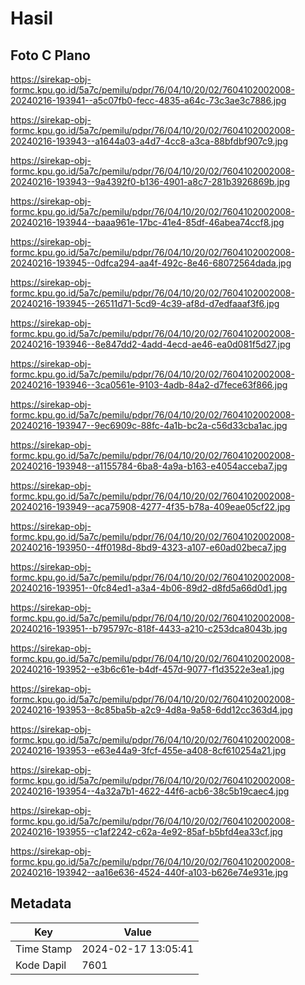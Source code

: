 # Hasil

## Foto C Plano

https://sirekap-obj-formc.kpu.go.id/5a7c/pemilu/pdpr/76/04/10/20/02/7604102002008-20240216-193941--a5c07fb0-fecc-4835-a64c-73c3ae3c7886.jpg

https://sirekap-obj-formc.kpu.go.id/5a7c/pemilu/pdpr/76/04/10/20/02/7604102002008-20240216-193943--a1644a03-a4d7-4cc8-a3ca-88bfdbf907c9.jpg

https://sirekap-obj-formc.kpu.go.id/5a7c/pemilu/pdpr/76/04/10/20/02/7604102002008-20240216-193943--9a4392f0-b136-4901-a8c7-281b3926869b.jpg

https://sirekap-obj-formc.kpu.go.id/5a7c/pemilu/pdpr/76/04/10/20/02/7604102002008-20240216-193944--baaa961e-17bc-41e4-85df-46abea74ccf8.jpg

https://sirekap-obj-formc.kpu.go.id/5a7c/pemilu/pdpr/76/04/10/20/02/7604102002008-20240216-193945--0dfca294-aa4f-492c-8e46-68072564dada.jpg

https://sirekap-obj-formc.kpu.go.id/5a7c/pemilu/pdpr/76/04/10/20/02/7604102002008-20240216-193945--26511d71-5cd9-4c39-af8d-d7edfaaaf3f6.jpg

https://sirekap-obj-formc.kpu.go.id/5a7c/pemilu/pdpr/76/04/10/20/02/7604102002008-20240216-193946--8e847dd2-4add-4ecd-ae46-ea0d081f5d27.jpg

https://sirekap-obj-formc.kpu.go.id/5a7c/pemilu/pdpr/76/04/10/20/02/7604102002008-20240216-193946--3ca0561e-9103-4adb-84a2-d7fece63f866.jpg

https://sirekap-obj-formc.kpu.go.id/5a7c/pemilu/pdpr/76/04/10/20/02/7604102002008-20240216-193947--9ec6909c-88fc-4a1b-bc2a-c56d33cba1ac.jpg

https://sirekap-obj-formc.kpu.go.id/5a7c/pemilu/pdpr/76/04/10/20/02/7604102002008-20240216-193948--a1155784-6ba8-4a9a-b163-e4054acceba7.jpg

https://sirekap-obj-formc.kpu.go.id/5a7c/pemilu/pdpr/76/04/10/20/02/7604102002008-20240216-193949--aca75908-4277-4f35-b78a-409eae05cf22.jpg

https://sirekap-obj-formc.kpu.go.id/5a7c/pemilu/pdpr/76/04/10/20/02/7604102002008-20240216-193950--4ff0198d-8bd9-4323-a107-e60ad02beca7.jpg

https://sirekap-obj-formc.kpu.go.id/5a7c/pemilu/pdpr/76/04/10/20/02/7604102002008-20240216-193951--0fc84ed1-a3a4-4b06-89d2-d8fd5a66d0d1.jpg

https://sirekap-obj-formc.kpu.go.id/5a7c/pemilu/pdpr/76/04/10/20/02/7604102002008-20240216-193951--b795797c-818f-4433-a210-c253dca8043b.jpg

https://sirekap-obj-formc.kpu.go.id/5a7c/pemilu/pdpr/76/04/10/20/02/7604102002008-20240216-193952--e3b6c61e-b4df-457d-9077-f1d3522e3ea1.jpg

https://sirekap-obj-formc.kpu.go.id/5a7c/pemilu/pdpr/76/04/10/20/02/7604102002008-20240216-193953--8c85ba5b-a2c9-4d8a-9a58-6dd12cc363d4.jpg

https://sirekap-obj-formc.kpu.go.id/5a7c/pemilu/pdpr/76/04/10/20/02/7604102002008-20240216-193953--e63e44a9-3fcf-455e-a408-8cf610254a21.jpg

https://sirekap-obj-formc.kpu.go.id/5a7c/pemilu/pdpr/76/04/10/20/02/7604102002008-20240216-193954--4a32a7b1-4622-44f6-acb6-38c5b19caec4.jpg

https://sirekap-obj-formc.kpu.go.id/5a7c/pemilu/pdpr/76/04/10/20/02/7604102002008-20240216-193955--c1af2242-c62a-4e92-85af-b5bfd4ea33cf.jpg

https://sirekap-obj-formc.kpu.go.id/5a7c/pemilu/pdpr/76/04/10/20/02/7604102002008-20240216-193942--aa16e636-4524-440f-a103-b626e74e931e.jpg


## Metadata

| Key        | Value               |
| ---------- | ------------------- |
| Time Stamp | 2024-02-17 13:05:41 |
| Kode Dapil | 7601                |



